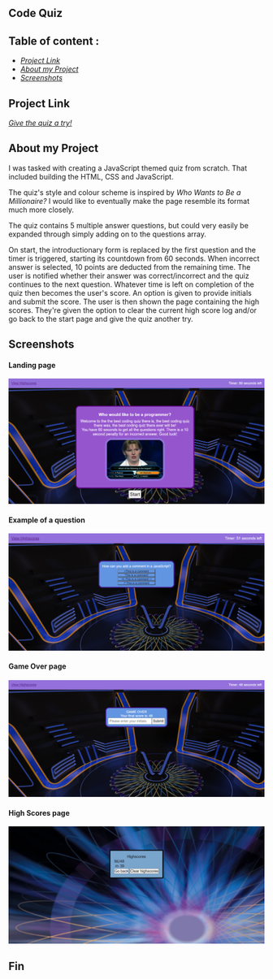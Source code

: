 ## Code Quiz

## Table of content :

- [_Project Link_](#project-link)
- [_About my Project_](#about-my-project)
- [_Screenshots_](#screenshots)

## Project Link

[_Give the quiz a try!_](https://misha244.github.io/code-quiz/)

## About my Project

I was tasked with creating a JavaScript themed quiz from scratch. That included building the HTML, CSS and JavaScript.

The quiz's style and colour scheme is inspired by _Who Wants to Be a Millionaire?_ I would like to eventually make the page resemble its format much more closely.

The quiz contains 5 multiple answer questions, but could very easily be expanded through simply adding on to the questions array.

On start, the introductionary form is replaced by the first question and the timer is triggered, starting its countdown from 60 seconds. When incorrect answer is selected, 10 points are deducted from the remaining time. The user is notified whether their answer was correct/incorrect and the quiz continues to the next question. Whatever time is left on completion of the quiz then becomes the user's score. An option is given to provide initials and submit the score. The user is then shown the page containing the high scores. They're given the option to clear the current high score log and/or go back to the start page and give the quiz another try.

## Screenshots

#### Landing page

![Landing-Page](assets/images/screnshots/landing-page.png)

#### Example of a question

![Question-example](assets/images/screnshots/question-example.png)

#### Game Over page

![Game-over-page](assets/images/screnshots/game-over-page.png)

#### High Scores page

![High-Scores-page](assets/images/screnshots/high-score-page.png)

## Fin
